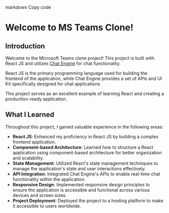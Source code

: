 
markdown
Copy code
# Welcome to MS Teams Clone!

## Introduction

Welcome to the Microsoft Teams clone project! This project is built with React JS and utilizes [Chat Engine](https://chatengine.io) for chat functionality.

React JS is the primary programming language used for building the frontend of the application, while Chat Engine provides a set of APIs and UI Kit specifically designed for chat applications.

This project serves as an excellent example of learning React and creating a production-ready application.

## What I Learned

Throughout this project, I gained valuable experience in the following areas:

- **React JS**: Enhanced my proficiency in React JS by building a complex frontend application.
- **Component-based Architecture**: Learned how to structure a React application using component-based architecture for better organization and scalability.
- **State Management**: Utilized React's state management techniques to manage the application's state and user interactions effectively.
- **API Integration**: Integrated Chat Engine's APIs to enable real-time chat functionality within the application.
- **Responsive Design**: Implemented responsive design principles to ensure the application is accessible and functional across various devices and screen sizes.
- **Project Deployment**: Deployed the project to a hosting platform to make it accessible to users worldwide.

